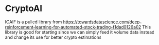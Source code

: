 # CryptoAI

ICAIF is a pulled library from https://towardsdatascience.com/deep-reinforcement-learning-for-automated-stock-trading-f1dad0126a02
This library is good for starting since we can simply feed it volume data instead and change its use for better crypto estimations
